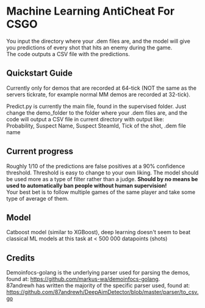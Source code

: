 # Machine Learning AntiCheat For CSGO
You input the directory where your .dem files are, and the model will give you predictions of every shot that hits an enemy during the game.  
The code outputs a CSV file with the predictions.

## Quickstart Guide
Currently only for demos that are recorded at 64-tick (NOT the same as the servers tickrate, for example normal MM demos are recorded at 32-tick).

Predict.py is currently the main file, found in the supervised folder. Just change the demo_folder to the folder where your .dem files are, and the code will output a CSV file in current directory with output like:  
Probability, Suspect Name, Suspect SteamId, Tick of the shot, .dem file name

## Current progress
Roughly 1/10 of the predictions are false positives at a 90% confidence threshold. Threshold is easy to change to your own liking. The model should be used more as a type of filter rather than a judge. **Should by no means be used to automatically ban people without human supervision!**  
Your best bet is to follow multiple games of the same player and take some type of average of them.

## Model
Catboost model (similar to XGBoost), deep learning doesn't seem to beat classical ML models at this task at < 500 000 datapoints (shots)

## Credits
Demoinfocs-golang is the underlying parser used for parsing the demos, found at: https://github.com/markus-wa/demoinfocs-golang.  
87andrewh has written the majority of the specific parser used, found at: https://github.com/87andrewh/DeepAimDetector/blob/master/parser/to_csv.go